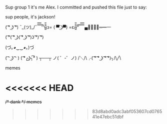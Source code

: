 Sup group 1 it's me Alex.
I committed and pushed this file just to say:

sup people, it's jackson!

( ͡° ͜ʖ ͡°)
¯\_(ツ)_/¯
̿̿ ̿̿ ̿̿ ̿'̿'\̵͇̿̿\з= ( ▀ ͜͞ʖ▀) =ε/̵͇̿̿/’̿’̿ ̿ ̿̿ ̿̿ ̿̿
▄︻̷̿┻̿═━一

( ͡°( ͡° ͜ʖ( ͡° ͜ʖ ͡°)ʖ ͡°) ͡°)


(づ｡◕‿‿◕｡)づ

( ͡ᵔ ͜ʖ ͡ᵔ )
( ͡°╭͜ʖ╮͡° )
┬──┬ ノ( ゜-゜ノ)
/╲/\╭( ͡° ͡° ͜ʖ ͡° ͡°)╮/\╱\

memes

<<<<<<< HEAD
=======
<s>/* dank */ memes</s>
>>>>>>> 83d8abd0adc3abf053607cd076541e47ebc51dbf
